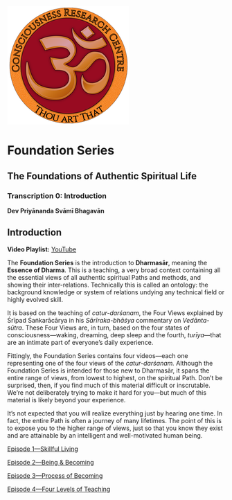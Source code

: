 ![CRC Logo](../art/CRCLogoSmall.png)

# Foundation Series

## The Foundations of Authentic Spiritual Life

### Transcription 0: Introduction

**Dev Priyānanda Svāmī Bhagavān**

## Introduction

**Video Playlist:** [YouTube](https://www.youtube.com/playlist?list=PL8s1kPtHmCZKmgES4E6Lnrqu9Sdt4_786)

The **Foundation Series** is the introduction to **Dharmasār**, meaning the **Essence of Dharma**. This is a teaching, a very broad context containing all the essential views of all authentic spiritual Paths and methods, and showing their inter-relations. Technically this is called an ontology: the background knowledge or system of relations undying any technical field or highly evolved skill.

It is based on the teaching of _catur-darśanam_, the Four Views explained by Śrīpad Śaṅkarācārya in his _Sārīraka-bhāśya_ commentary on _Vedānta-sūtra_. These Four Views are, in turn, based on the four states of consciousness—waking, dreaming, deep sleep and the fourth, _turīya_—that are an intimate part of everyone’s daily experience.

Fittingly, the Foundation Series contains four videos—each one representing one of the four views of the _catur-darśanam._ Although the Foundation Series is intended for those new to Dharmasār, it spans the entire range of views, from lowest to highest, on the spiritual Path. Don’t be surprised, then, if you find much of this material difficult or inscrutable. We’re not deliberately trying to make it hard for you—but much of this material is likely beyond your experience.

It’s not expected that you will realize everything just by hearing one time. In fact, the entire Path is often a journey of many lifetimes. The point of this is to expose you to the higher range of views, just so that you know they exist and are attainable by an intelligent and well-motivated human being.

[Episode 1—Skillful Living](foundation_1.md)

[Episode 2—Being & Becoming](foundation_2.md)

[Episode 3—Process of Becoming](foundation_3.md)

[Episode 4—Four Levels of Teaching](foundation_4.md)
